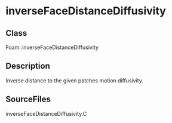 # inverseFaceDistanceDiffusivity 
## Class
Foam::inverseFaceDistanceDiffusivity

## Description
Inverse distance to the given patches motion diffusivity.

## SourceFiles
inverseFaceDistanceDiffusivity.C

